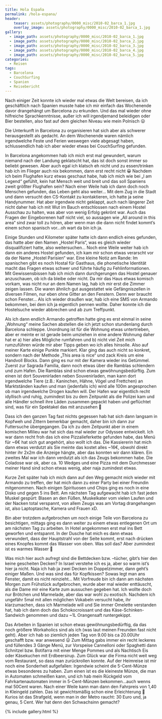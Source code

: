 ```yaml
---
title: Hola España
permalink: /hola-espana/
header:
    teaser: assets/photography/0000_misc/2010-02_barca_1.jpg
    overlay_image: assets/photography/0000_misc/2010-02_barca_1.jpg
gallery:
  - image_path: assets/photography/0000_misc/2010-02_barca_1.jpg
  - image_path: assets/photography/0000_misc/2010-02_barca_2.jpg
  - image_path: assets/photography/0000_misc/2010-02_barca_3.jpg
  - image_path: assets/photography/0000_misc/2010-02_barca_4.jpg
  - image_path: assets/photography/0000_misc/2010-02_barca_5.jpg
categories:
  - Reisen
tags:
  - Barcelona
  - CouchSurfing
  - Spanien
  - Reisebericht
---
```

Nach einiger Zeit konnte ich wieder mal etwas die Welt bereisen, da ich geschäftlich nach Spanien musste habe ich mir 
einfach das Wochenende davor drangehängt um Barcelona zu erkunden. Und das mal wieder ohne hilfreiche Sprachkenntnisse, 
außer ich will irgendjemand beleidigen oder Bier bestellen, also fast auf dem gleichen Niveau wie mein Polnisch 😛

Die Unterkunft in Barcelona zu organisieren hat sich aber als schwerer herausgestellt als gedacht. 
An dem Wochenende waren nämlich irgendwelche Feste und Ferien weswegen viele abgesagt haben, 
schlussendlich hab ich aber wieder etwas bei CouchSurfing gefunden.

In Barcelona angekommen hab ich mich erst mal gewundert, warum niemand nach der Landung geklatscht hat, 
das ist doch sonst immer so beliebt gewesen. Aber auch egal ich klatsch eh nicht und zu essen/trinken hab ich im Flieger auch nix bekommen, 
dann erst recht nicht 😀 Nachdem ich beim Flughafen kurz etwas geschaut habe, hab ich mich wie bei „I am Legend“ gefühlt, 
kein hat Mensch weit und breit und das soll Spaniens zweit größter Flughafen sein? 
Nach einer Weile hab ich dann doch noch Menschen gefunden, das Leben geht also weiter… Mit dem Zug in die Stadt und dann 
versucht den CS-Kontakt zu kontaktieren, ich hatte ja seine Handynummer. Hat aber irgendwie nicht geklappt, 
auch nach längerer Zeit nicht daher hab ich mit Wut im Bauch entschlossen nach einem Hostel Ausschau zu halten, 
was aber von wenig Erfolg gekrönt war. Auch das Fragen der Eingeborenen half nicht viel, 
so aussagen wie „All around in this area“ sind zwar toll zu hören, aber wenn man die dann nicht findet 
kommt’s einem schon spanisch vor&#8230;oh wart da bin ich ja.  
  
Einige Stunden und Kilometer später hatte ich dann endlich eines gefunden, das hatte aber den Namen „Hostel Paris“, 
was es gleich wieder disqualifiziert hatte, also weitersuchen… Noch eine Weile weiter hab ich dann ein anderes Hostel gefunden, 
ich kam mir schon etwas verarscht vor da der Name „Hostel Parisien“ war. Eine kleine Notiz am Rande: 
Im spanischen gibt es noch Hostal für Gasthaus, die phonetische Identität macht das Fragen etwas schwer und führte häufig zu Fehlinformationen. 
Mit Gewissensbissen hab ich mich dann durchgerungen das Hostel genauer anzuschauen, ob ich da bleibe oder nicht. 
Da mir das Haus etwas komisch vorkam, was nicht nur an dem Namen lag, hab ich mir erst die Zimmer zeigen lassen. 
Die waren ähnlich gut ausgestattet wie Gefängniszellen in diversen Filmen, nur eben ohne Gitter an den Fenstern. 
Denn wer braucht schon Fenster&#8230; Als ich wieder draußen war, hab ich eine SMS von Armando bekommen, bei dem ich ja eigentlich pennen wollte. 
Daher konnte ich die Hostelsuche wieder abbrechen und ab zum Treffpunkt.

Als ich dann endlich Armando getroffen hatte ging es erst einmal in seine „Wohnung“ meine Sachen abstellen die ich 
jetzt schon stundenlang durch Barcelona schleppe. Unordnung ist für die Wohnung etwas untertrieben, 
aber er meinte er ist gerade beim umziehen in eine andere Wohnung daher hat er a) hier alles Mögliche rumfahren und 
b) nicht viel Zeit mich rumzuführen würde mir aber Tipps geben wo ich alles hinsolle. Also auf meiner Karte einige Punkte markiert. 
Klar ging das auch nicht so konkret, sondern nach der Methode „This area is nice“ und zack Kreis um eine Handvoll Blocks.
Dann ging es nur mit der Kamera wieder ins Getümmel. Zuerst zur Sagrada Familia, dann noch etwas über die Ramblas schlendern und zum Hafen. 
Die Ramblas sind schon etwas gewöhnungsbedürftig. Zum einen ist dort Souvenirladen neben Souvenirladen, 
man kann dort irgendwelche Tiere (z.B.: Kaninchen, Hähne, Vögel und Frettchen) an Marktständen kaufen und man (jedenfalls ich) 
wird alle 100m angesprochen ob man irgendwelche Drogen kaufen will. Der Hafen war eigentlich recht idyllisch und ruhig, 
zumindest bis zu dem Zeitpunkt als die Polizei kam und alle Händler schnell ihre Läden zusammen gepackt haben und geflüchtet sind, 
was für ein Spektakel das mit anzusehen 🙂

Dass ich den ganzen Tag fast nichts gegessen hab hat sich dann langsam in Kopfweh und Zittern bemerkbar gemacht, 
daher bin ich dann zur Futtersuche übergegangen. Da ich zu dem Zeitpunkt aber in einem komischen Milieu war hat sich das 
mal wieder zur Odyssee entwickelt. Ich war dann recht froh das ich eine Pizzalieferkette gefunden habe, das Menü für ~6€ hat sich gut angehört, 
also wollt ich das. Die Kassiererin hat mich dann etwas verdutzt als Sie meinte das kostet alles ~16€, 
obwohl direkt hinter ihr 2x2m die Anzeige hängte, aber das konnten wir dann klären. Ein zweites Mal war ich dann verdutzt als ich das Zeugs bekommen habe. 
Die Coladose war ok, aber ca. 10 Wedges und eine Pizza mit dem Durchmesser meiner Hand sind schon etwas wenig, aber naja zumindest etwas.

Kurze Zeit später hab ich mich dann auf den Weg gemacht mich wieder mit Armando zu treffen, 
der hat mich dann zu einer Party bei einer Freundin mitgenommen. Nach einigen Spirituosen und Chips ging es noch in eine Disko und gegen 5 ins Bett. 
Am nächsten Tag aufgewacht hab ich fast jeden Muskel gespürt: Blasen an den Füßen, Muskelkater vom vielen Laufen und der Nacken total verspannt, 
von allem Zeugs was am Vortag drangehangen ist, also Laptoptasche, Kamera und Frauen xD.

Bin aber trotzdem aufgebrochen um noch einige Teile von Barcelona zu besichtigen, mittags ging es dann weiter zu einem etwas 
entlegenen Ort um am nächsten Tag zu arbeiten. In Hotel angekommen erst mal ins Bett geworfen und entspannt. 
In der Dusche hat mich es dann etwas verwundert, dass der Hauptstrahl von der Seite kommt, erst nach drücken eines Knopfes kommt das Wasser von oben. 
Was soll das? Aber zumindest ist es warmes Wasser 🙂

Was mich hier auch aufregt sind die Bettdecken bzw. –tücher, gibt’s hier den keine gescheiten Decken? 
In Israel verstehe ich es ja, aber so warm ist’s hier ja nicht. Naja ich hab ja zwei Decken im Doppelzimmer, dann geht’s einiger Maßen. 
Und was sind das für Kopfkissen? Sowas legt man ans Fenster, damit es nicht reinzieht…
Mit Vorfreude bin ich dann am nächsten Morgen zum Frühstück aufgebrochen, wurde aber mal wieder enttäuscht, 
als die Dame mir eine Karte zum aussuchen gegeben hat. Ich wollte doch nur Brötchen und Marmelade, aber das war wohl zu exotisch. 
Nachdem ich ungefähr 5mal mit allen möglichen Vokabeln versucht habe, ihr klarzumachen, dass ich Marmelade will und Sie immer Omelette verstanden hat, 
hab ich dann doch das Schokocroissant und das Käse-Schinken-Sandwich genommen und dazu ~1L Orangensaft runtergekippt.

Das Arbeiten in Spanien ist schon etwas gewöhnungsbedürftig, da das noch größere Workaholics sind als ich (was laut meinen Freunden fast nicht geht). 
Aber ich hab so ziemlich jeden Tag von 9.00 bis ca 20.00Uhr geschafft bzw. war anwesend 😛 Zum Mittag gabs immer ein 
recht leckeres und füllendes 3 Gänge Menü, zur Vorspeise Cannelloni oder Spaghetti dann Schnitzel bzw. Botifarra mit einer Menge Pommes 
und als Nachtisch Eis oder Käsekuchen mit Erdbeersirup. Zum Glück war die Firma nicht weit weg vom Restaurant, so dass man zurückrollen konnte. 
Auf der Heimreise ist mir noch eine Sonderheit aufgefallen: Irgendwie scheint die 5-Cent-Münze etwas besonderes zu haben. 
Zum einen ist es die kleineste Münze, die man in Automaten schmeißen kann, und ich hab mein Rückgeld vom Fahrkartenautomaten 
immer in 5-Cent-Münzen bekommen&#8230;auch wenns mal 50Cent waren. Nach einer Weile kann man dann den Fahrpreis von 1,40 in Kleingeld zahlen.
Das ist gewichtsmäßig schon eine Erleichterung 🙂 Kurios ist das Strafgeld, wenn man in der Metro raucht: 30 Euro und, ja genau, 5 Cent. 
Wer hat denn den Schwachsinn gemacht?

{% include gallery.html %}
